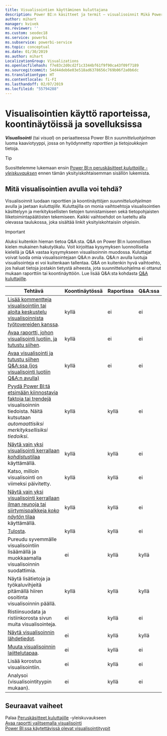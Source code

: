 ```yaml
---
title: Visualisointien käyttäminen kuluttajana
description: Power BI:n käsitteet ja termit – visualisoinnit Mikä Power BI:n visualisointi on?
author: mihart
manager: kvivek
ms.reviewer: ''
ms.custom: seodec18
ms.service: powerbi
ms.subservice: powerbi-service
ms.topic: conceptual
ms.date: 01/30/2019
ms.author: mihart
LocalizationGroup: Visualizations
ms.openlocfilehash: f7e83c2d0cd2f1c3344bf61f9f90ca43f09f7189
ms.sourcegitcommit: 54d44deb6e03e518ad6378656c769b06f2a0b6dc
ms.translationtype: HT
ms.contentlocale: fi-FI
ms.lasthandoff: 02/07/2019
ms.locfileid: "55794288"
---
```

# <a name="interact-with-visualizations-in-reports-dashboards-and-apps"></a>Visualisointien käyttö raporteissa, koontinäytöissä ja sovelluksissa

***Visualisointi*** (tai *visual*) on periaatteessa Power BI:n *suunnitteluohjelman* luoma kaaviotyyppi, jossa on hyödynnetty *raporttien* ja *tietojoukkojen* tietoja. 

> [!TIP]
> Suosittelemme lukemaan ensin [Power BI:n peruskäsitteet *kuluttajille -yleiskuvauksen*](end-user-basic-concepts.md) ennen tämän yksityiskohtaisemman sisällön lukemista.

## <a name="what-can-i-do-with-visualizations"></a>Mitä visualisointien avulla voi tehdä?

Visualisoinnit luodaan raporttien ja koontinäyttöjen *suunnitteluohjelman* avulla ja jaetaan *kuluttajille*. Kuluttajilla on monia vaihtoehtoja visualisointien käsittelyyn ja merkityksellisten tietojen tunnistamiseen sekä tietopohjaisten liiketoimintapäätösten tekemiseen. Kaikki vaihtoehdot on lueteltu alla olevassa taulukossa, joka sisältää linkit yksityiskohtaisiin ohjeisiin.

> [!IMPORTANT]
> Aluksi kuitenkin hieman tietoa Q&A:sta. Q&A on Power BI:n luonnollisen kielen mukainen hakutyökalu. Voit kirjoittaa kysymyksen luonnollisella kielellä ja Q&A vastaa kysymykseen visualisoinnin muodossa. Kuluttajat voivat luoda omia visualisointejaan Q&A:n avulla. Q&A:n avulla luotuja visualisointeja ei voi kuitenkaan tallentaa. Q&A on kuitenkin hyvä vaihtoehto, jos haluat tietoja jostakin tietystä aiheesta, jota suunnitteluohjelma ei ottanut mukaan raporttiin tai koontinäyttöön. Lue lisää Q&A:sta kohdasta [Q&A kuluttajille](end-user-q-and-a.md).



|Tehtävä  |Koontinäytössä  |Raportissa  | Q&A:ssa
|---------|---------|---------|--------|
|[Lisää kommentteja visualisointiin tai aloita keskustelu visualisoinnista työtovereiden kanssa](end-user-comment.md).     |  kyllä       |   ei      |  ei  |
|[Avaa raportti, johon visualisointi luotiin, ja tutustu siihen](end-user-tiles.md).     |    kyllä     |   ei      |  ei |
|[Avaa visualisointi ja tutustu siihen Q&A:ssa (jos visualisointi luotiin Q&A:n avulla)](end-user-q-and-a.md)     |   kyllä      |   ei      |  ei  |
|[Pyydä Power BI:tä etsimään kiinnostavia faktoja tai trendejä](end-user-insights.md) visualisoinnin tiedoista.  Näitä kutsutaan *automaattisiksi merkityksellisiksi tiedoiksi*.     |    kyllä     |   kyllä      | ei   |
|[Näytä vain yksi visualisointi kerrallaan *kohdistus*tilaa](end-user-focus.md) käyttämällä.     | kyllä        |   kyllä      | ei  |
|Katso, milloin visualisointi on viimeksi päivitetty.     |  kyllä       |    kyllä     | ei  |
|[Näytä vain yksi visualisointi kerrallaan ilman reunoja tai siirtymispalkkeja *koko näytön* tilaa](end-user-focus.md) käyttämällä.     |   kyllä      |  kyllä       | ei  |
|[Tulosta](end-user-print.md).     |  kyllä       |   kyllä      | ei  |
|Pureudu syvemmälle visualisointiin lisäämällä ja muokkaamalla visualisoinnin suodattimia.     |    ei     |   kyllä      | kyllä  |
|Näytä lisätietoja ja työkaluvihjeitä pitämällä hiiren osoitinta visualisoinnin päällä.     |    kyllä     |   kyllä      | kyllä  |
|Ristiinsuodata ja ristiinkorosta sivun muita visualisointeja.     |   ei      |   kyllä      | ei  |
|[Näytä visualisoinnin lähdetiedot](end-user-show-data.md).     |  ei       |   kyllä      | kyllä  |
| [Muuta visualisoinnin lajittelutapaa](end-user-search-sort.md). | ei  | kyllä  | ei  |
| Lisää korostus visualisointiin. | ei  | kyllä  |  ei |
| Analysoi (visualisointityypin mukaan). | ei  | kyllä  | ei  |

## <a name="next-steps"></a>Seuraavat vaiheet
Palaa [Peruskäsitteet kuluttajille](end-user-basic-concepts.md)   -yleiskuvaukseen  
[Avaa raportti valitsemalla visualisointi](end-user-report-open.md)    
[Power BI:ssa käytettävissä olevat visualisointityypit](end-user-visual-type.md)